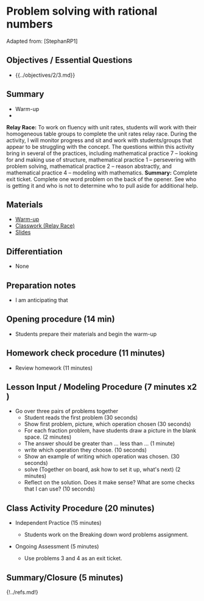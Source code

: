 
# Problem solving with rational numbers

Adapted from: [StephanRP1]

<div id="accordion" markdown="1">

## Objectives / Essential Questions 

 * {{../objectives/2/3.md}}

## Summary

 * Warm-up
 * 
**Relay Race:** To work on fluency with unit rates, students will work with their homogeneous table groups to complete the unit rates relay race.  During the activity, I will monitor progress and sit and work with students/groups that appear to be struggling with the concept. The questions within this activity bring in several of the practices, including mathematical practice 7 – looking for and making use of structure, mathematical practice 1 – persevering with problem solving, mathematical practice 2 – reason abstractly, and mathematical practice 4 – modeling with mathematics. **Summary:** Complete exit ticket. Complete one word problem on the back of the opener. See who is getting it and who is not to determine who to pull aside for additional help.

## Materials
 * [Warm-up](/teaching/warmups/7thGradeMathWarmUp031-2x2.pdf)
 * [Classwork (Relay Race)](14/cw.docx)
 * [Slides](/teaching/slides/9.rem)

## Differentiation
 * None
 
## Preparation notes

 * I am anticipating that 

## Opening procedure (14 min)

 * Students prepare their materials and begin the warm-up

## Homework check procedure (11 minutes)

 * Review homework (11 minutes)

## Lesson Input / Modeling Procedure (7 minutes x2 )
 * Go over three pairs of problems together
    - Student reads the first problem (30 seconds)
    - Show first problem, picture, which operation chosen (30 seconds)
    - For each fraction problem, have students draw a picture in the blank space. (2 minutes)
    - The answer should be greater than ... less than ... (1 minute)
    - write which operation they choose. (10 seconds)
    - Show an example of writing which operation was chosen. (30 seconds)
    - solve (Together on board, ask how to set it up, what's next) (2 minutes)
    - Reflect on the solution. Does it make sense? What are some checks that I can use? (10 seconds)

## Class Activity Procedure (20 minutes)

 * Independent Practice (15 minutes)
     - Students work on the Breaking down word problems assignment.

 * Ongoing Assessment (5 minutes)
     - Use problems 3 and 4 as an exit ticket.

## Summary/Closure (5 minutes)

</div>

{!../refs.md!}
